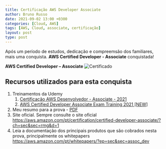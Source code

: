 ```yaml
---
title: Certificação AWS Developer Associate
author: Bruno Russo
date: 2021-09-02 13:00 +0300
categories: [Cloud, AWS]
tags: [AWS, Cloud, associate, certificação]
layout: post
type: post
---
```


Após um período de estudos, dedicação e compreemsão dos familiares, mais uma conquista. **AWS Certified Developer - Associate** conquistada!

**AWS Certified Developer – Associate**
![Certificado](https://www.brunorusso.com.br/assets/aws-developer-associate.png)


## **Recursos utilizados para esta conquista**

1. Treinamentos da Udemy
   1. [Certificação AWS Desenvolvedor - Associate - 2021](https://www.udemy.com/share/101sHG3@QjD9p3N81Aro7mYKDgRi0-O3fvzJBYYNICs88G2uE9Qgw7hwc4pasqffk9eFFvlw/)
   2. [AWS Certified Developer Associate Exam Training 2021 [NEW]](https://www.udemy.com/share/102Q1e3@EZ6GyA1nYJHBEsMbi9VtA3Qpf4bXK-ZzC6aYRBU1bTpliD8zh8PJYC8zvEEJQt1Y/
)
2. Meu resumo para a prova - [PDF](https://www.brunorusso.com.br/assets/meu-resumo-para-prova-developer-associate.pdf)
3. Site oficial. Sempre consulte o site oficial https://aws.amazon.com/pt/certification/certified-developer-associate/?ch=sec&sec=rmg&d=1
4. Leia a documentação dos principais produtos que são cobrados nesta prova, principalmente os whitepapers https://aws.amazon.com/pt/whitepapers/?ep=sec&sec=assoc_dev

